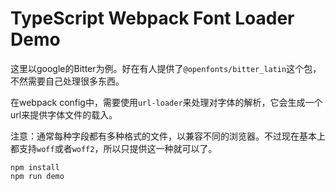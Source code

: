 TypeScript Webpack Font Loader Demo
=======================================

这里以google的Bitter为例。好在有人提供了`@openfonts/bitter_latin`这个包，不然需要自己处理很多东西。

在webpack config中，需要使用`url-loader`来处理对字体的解析，它会生成一个url来提供字体文件的载入。

注意：通常每种字段都有多种格式的文件，以兼容不同的浏览器。不过现在基本上都支持`woff`或者`woff2`，所以只提供这一种就可以了。

```
npm install
npm run demo
```
